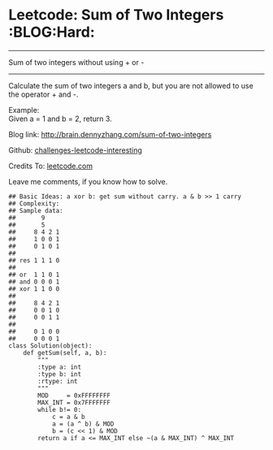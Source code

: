# Leetcode: Sum of Two Integers     :BLOG:Hard:


---

Sum of two integers without using + or -  

---

Calculate the sum of two integers a and b, but you are not allowed to use the operator + and -.  

Example:  
Given a = 1 and b = 2, return 3.  

Blog link: <http://brain.dennyzhang.com/sum-of-two-integers>  

Github: [challenges-leetcode-interesting](https://github.com/DennyZhang/challenges-leetcode-interesting/tree/master/sum-of-two-integers)  

Credits To: [leetcode.com](https://leetcode.com/problems/sum-of-two-integers/description)  

Leave me comments, if you know how to solve.  

    ## Basic Ideas: a xor b: get sum without carry. a & b >> 1 carry
    ## Complexity:
    ## Sample data:
    ##       9
    ##       5
    ##     8 4 2 1
    ##     1 0 0 1
    ##     0 1 0 1
    ##
    ## res 1 1 1 0
    ##
    ## or  1 1 0 1
    ## and 0 0 0 1
    ## xor 1 1 0 0
    ##
    ##     8 4 2 1
    ##     0 0 1 0
    ##     0 0 1 1
    ##
    ##     0 1 0 0
    ##     0 0 0 1
    class Solution(object):
        def getSum(self, a, b):
            """
            :type a: int
            :type b: int
            :rtype: int
            """
            MOD     = 0xFFFFFFFF
            MAX_INT = 0x7FFFFFFF
            while b!= 0:
                c = a & b
                a = (a ^ b) & MOD
                b = (c << 1) & MOD
            return a if a <= MAX_INT else ~(a & MAX_INT) ^ MAX_INT